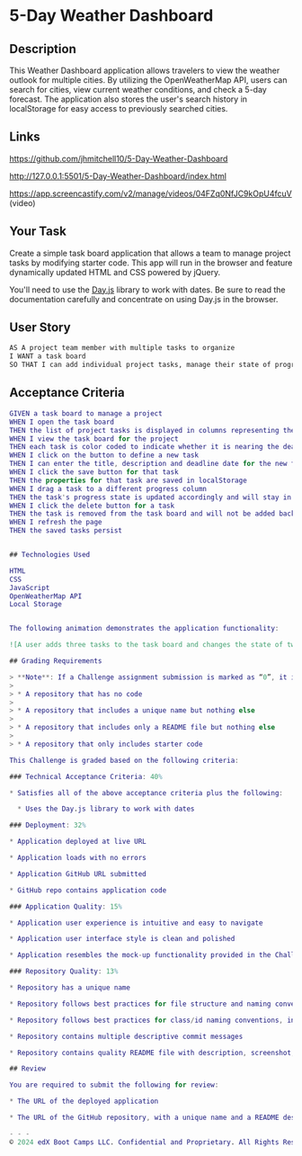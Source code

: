 # 5-Day Weather Dashboard

## Description

This Weather Dashboard application allows travelers to view the weather outlook for multiple cities. By utilizing the OpenWeatherMap API, users can search for cities, view current weather conditions, and check a 5-day forecast. The application also stores the user's search history in localStorage for easy access to previously searched cities.

## Links

https://github.com/jhmitchell10/5-Day-Weather-Dashboard

http://127.0.0.1:5501/5-Day-Weather-Dashboard/index.html

https://app.screencastify.com/v2/manage/videos/04FZq0NfJC9kOpU4fcuV
(video)

## Your Task

Create a simple task board application that allows a team to manage project tasks by modifying starter code. This app will run in the browser and feature dynamically updated HTML and CSS powered by jQuery.

You'll need to use the [Day.js](https://day.js.org/en/) library to work with dates. Be sure to read the documentation carefully and concentrate on using Day.js in the browser.

## User Story

```md
AS A project team member with multiple tasks to organize
I WANT a task board 
SO THAT I can add individual project tasks, manage their state of progress and track overall project progress accordingly
```

## Acceptance Criteria

```m
GIVEN a task board to manage a project
WHEN I open the task board
THEN the list of project tasks is displayed in columns representing the task progress state (Not Yet Started, In Progress, Completed)
WHEN I view the task board for the project
THEN each task is color coded to indicate whether it is nearing the deadline (yellow) or is overdue (red)
WHEN I click on the button to define a new task
THEN I can enter the title, description and deadline date for the new task into a modal dialog
WHEN I click the save button for that task
THEN the properties for that task are saved in localStorage
WHEN I drag a task to a different progress column
THEN the task's progress state is updated accordingly and will stay in the new column after refreshing
WHEN I click the delete button for a task
THEN the task is removed from the task board and will not be added back after refreshing
WHEN I refresh the page
THEN the saved tasks persist


## Technologies Used

HTML
CSS
JavaScript
OpenWeatherMap API
Local Storage


The following animation demonstrates the application functionality:

![A user adds three tasks to the task board and changes the state of two of them to in progress and then completion. The user then deletes the two cards in the done column.](./Assets/05-third-party-apis-homework-demo.gif)

## Grading Requirements

> **Note**: If a Challenge assignment submission is marked as “0”, it is considered incomplete and will not count towards your graduation requirements. Examples of incomplete submissions include the following:
>
> * A repository that has no code
>
> * A repository that includes a unique name but nothing else
>
> * A repository that includes only a README file but nothing else
>
> * A repository that only includes starter code

This Challenge is graded based on the following criteria:

### Technical Acceptance Criteria: 40%

* Satisfies all of the above acceptance criteria plus the following:

  * Uses the Day.js library to work with dates

### Deployment: 32%

* Application deployed at live URL

* Application loads with no errors

* Application GitHub URL submitted

* GitHub repo contains application code

### Application Quality: 15%

* Application user experience is intuitive and easy to navigate

* Application user interface style is clean and polished

* Application resembles the mock-up functionality provided in the Challenge instructions

### Repository Quality: 13%

* Repository has a unique name

* Repository follows best practices for file structure and naming conventions

* Repository follows best practices for class/id naming conventions, indentation, quality comments, etc.

* Repository contains multiple descriptive commit messages

* Repository contains quality README file with description, screenshot, and link to deployed application

## Review

You are required to submit the following for review:

* The URL of the deployed application

* The URL of the GitHub repository, with a unique name and a README describing the project

- - -
© 2024 edX Boot Camps LLC. Confidential and Proprietary. All Rights Reserved.
